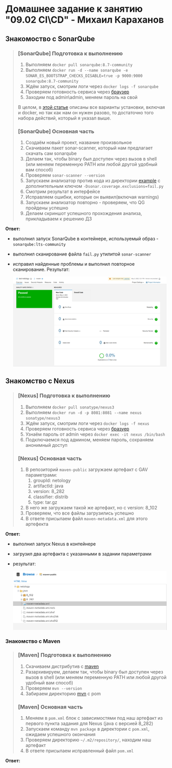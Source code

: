 # Домашнее задание к занятию "09.02 CI\CD" - Михаил Караханов

## Знакомоство с SonarQube

>### [SonarQube] Подготовка к выполнению
>
>1. Выполняем `docker pull sonarqube:8.7-community`
>2. Выполняем `docker run -d --name sonarqube -e SONAR_ES_BOOTSTRAP_CHECKS_DISABLE=true -p 9000:9000 sonarqube:8.7-community`
>3. Ждём запуск, смотрим логи через `docker logs -f sonarqube`
>4. Проверяем готовность сервиса через [браузер](http://localhost:9000)
>5. Заходим под admin\admin, меняем пароль на свой
>
>В целом, в [этой статье](https://docs.sonarqube.org/latest/setup/install-server/) описаны все варианты установки, включая и docker, но так как нам он нужен разово, то достаточно того набора действий, который я указал выше.
>
>### [SonarQube] Основная часть
>
>1. Создаём новый проект, название произвольное
>2. Скачиваем пакет sonar-scanner, который нам предлагает скачать сам sonarqube
>3. Делаем так, чтобы binary был доступен через вызов в shell (или меняем переменную PATH или любой другой удобный вам способ)
>4. Проверяем `sonar-scanner --version`
>5. Запускаем анализатор против кода из директории [example](./example) с дополнительным ключом `-Dsonar.coverage.exclusions=fail.py`
>6. Смотрим результат в интерфейсе
>7. Исправляем ошибки, которые он выявил(включая warnings)
>8. Запускаем анализатор повторно - проверяем, что QG пройдены успешно
>9. Делаем скриншот успешного прохождения анализа, прикладываем к решению ДЗ

**Ответ:**

- выполнил запуск SonarQube в контейнере, используемый образ - `sonarqube:lts-community`
- выполнил сканирование файла `fail.py` утилитой `sonar-scanner`
- исправил найденные проблемы и выполнил повторное сканирование. Результат:

  ![sonarqube_scan_success](/img/09_02_sonarqube_scan_success.png "Test passed")

## Знакомство с Nexus

>### [Nexus] Подготовка к выполнению
>
>1. Выполняем `docker pull sonatype/nexus3`
>2. Выполняем `docker run -d -p 8081:8081 --name nexus sonatype/nexus3`
>3. Ждём запуск, смотрим логи через `docker logs -f nexus`
>4. Проверяем готовность сервиса через [бразуер](http://localhost:8081)
>5. Узнаём пароль от admin через `docker exec -it nexus /bin/bash`
>6. Подключаемся под админом, меняем пароль, сохраняем анонимный доступ
>
>### [Nexus] Основная часть
>
>1. В репозиторий `maven-public` загружаем артефакт с GAV параметрами:
>    1. groupId: netology
>    2. artifactId: java
>    3. version: 8_282
>    4. classifier: distrib
>    5. type: tar.gz
>2. В него же загружаем такой же артефакт, но с version: 8_102
>3. Проверяем, что все файлы загрузились успешно
>4. В ответе присылаем файл `maven-metadata.xml` для этого артефекта

**Ответ:**

- выполнил запуск Nexus в контейнере
- загрузил два артефакта с указанными в задании параметрами
- результат:

  ![nexus_repo](/img/09_02_nexus_repo.png "Repo")

### Знакомство с Maven

>### [Maven] Подготовка к выполнению
>
>1. Скачиваем дистрибутив с [maven](https://maven.apache.org/download.cgi)
>2. Разархивируем, делаем так, чтобы binary был доступен через вызов в shell (или меняем переменную PATH или любой другой удобный вам способ)
>3. Проверяем `mvn --version`
>4. Забираем директорию [mvn](./mvn) с pom
>
>### [Maven] Основная часть
>
>1. Меняем в `pom.xml` блок с зависимостями под наш артефакт из первого пункта задания для Nexus (java с версией 8_282)
>2. Запускаем команду `mvn package` в директории с `pom.xml`, ожидаем успешного окончания
>3. Проверяем директорию `~/.m2/repository/`, находим наш артефакт
>4. В ответе присылаем исправленный файл `pom.xml`

**Ответ:**

